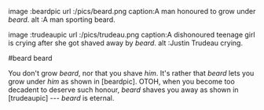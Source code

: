 image  :beardpic
url    :/pics/beard.png
caption:A man honoured to grow under _beard_.
alt    :A man sporting beard.

image  :trudeaupic
url    :/pics/trudeau.png
caption:A dishonoured teenage girl is crying after she got shaved away by
        _beard_.
alt    :Justin Trudeau crying.

#beard beard

You don't grow _beard_, nor that you shave _him_.  It's rather that _beard_
lets you grow under _him_ as shown in [beardpic].  OTOH, when you become too
decadent to deserve such honour, _beard_ shaves you away as shown in
[trudeaupic] --- _beard_ is eternal.
